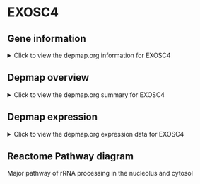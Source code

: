<h1>EXOSC4</h1>

<h2>Gene information</h2>
<details>
  <summary>Click to view the depmap.org information for EXOSC4</summary>
  <iframe src="https://depmap.org/portal/gene/EXOSC4?tab=about" style="border:none;width:100%;height:800px"></iframe>
</details>

<h2>Depmap overview</h2>
<details>
  <summary>Click to view the depmap.org summary for EXOSC4</summary>
  <iframe src="https://depmap.org/portal/gene/EXOSC4?tab=overview" style="border:none;width:100%;height:800px"></iframe>
</details>

<h2>Depmap expression</h2>
<details>
  <summary>Click to view the depmap.org expression data for EXOSC4</summary>
  <iframe src="https://depmap.org/portal/gene/EXOSC4?tab=characterization" style="border:none;width:100%;height:800px"></iframe>
</details>



<h2>Reactome Pathway diagram</h2>
Major pathway of rRNA processing in the nucleolus and cytosol
<div id="diagramHolder"></div>

<script>
    //Creating the Reactome Diagram widget
    //Take into account a proxy needs to be set up in your server side pointing to www.reactome.org
    function onReactomeDiagramReady(){  //This function is automatically called when the widget code is ready to be used
        var diagram = Reactome.Diagram.create({
            "placeHolder" : "diagramHolder",
            "width" : 900,
            "height" : 500
        });

        //Initialising it to the "Hemostasis" pathway
        diagram.loadDiagram("R-HSA-6791226");

        //Adding different listeners

        diagram.onDiagramLoaded(function (loaded) {
            console.info("Loaded ", loaded);
            diagram.flagItems("BAD");
	    diagram.flagItems("Q92934");
            if (loaded == "R-HSA-6791226") diagram.selectItem("R-HSA-6791226");
        });

     }
</script>



